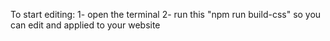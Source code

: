 To start editing:
1- open the terminal
2- run this
  "npm run build-css"
so you can edit and applied to your website

